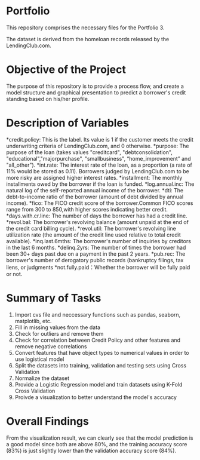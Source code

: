 
# Portfolio
This repository comprises the necessary files for the Portfolio 3.

The dataset is derived from the homeloan records released by the LendingClub.com.

# Objective of the Project
The purpose of this repository is to provide a process flow, and create a model structure and graphical presentation to predict a borrower's credit standing based on his/her profile. 

# Description of Variables 
*credit.policy: This is the label. Its value is 1 if the customer meets the credit underwriting criteria of LendingClub.com, and 0 otherwise.
*purpose: The purpose of the loan (takes values "creditcard", "debtconsolidation", "educational","majorpurchase", "smallbusiness", “home_improvement” and "all_other").
*int.rate: The interest rate of the loan, as a proportion (a rate of 11% would be stored as 0.11). Borrowers judged by LendingClub.com to be more risky are assigned higher interest rates.
*installment: The monthly installments owed by the borrower if the loan is funded.
*log.annual.inc: The natural log of the self-reported annual income of the borrower.
*dti: The debt-to-income ratio of the borrower (amount of debt divided by annual income).
*fico: The FICO credit score of the borrower.Common FICO scores range from 300 to 850,with higher scores indicating better credit.
*days.with.cr.line: The number of days the borrower has had a credit line.
*revol.bal: The borrower's revolving balance (amount unpaid at the end of the credit card billing cycle).
*revol.util: The borrower's revolving line utilization rate (the amount of the credit line used relative to total credit available).
*inq.last.6mths: The borrower's number of inquiries by creditors in the last 6 months.
*delinq.2yrs: The number of times the borrower had been 30+ days past due on a payment in the past 2 years.
*pub.rec: The borrower's number of derogatory public records (bankruptcy filings, tax liens, or judgments
*not.fully.paid：Whether the borrower will be fully paid or not.

# Summary of Tasks

1. Import cvs file and neccessary functions such as pandas, seaborn, matplotlib, etc.
2. Fill in missing values from the data 
3. Check for outliers and remove them
4. Check for correlation between Credit Policy and other features and remove negative correlations 
5. Convert features that have object types to numerical values in order to use logistical model
6. Split the datasets into training, validation and testing sets using Cross Validation
7. Normalize the dataset
8. Provide a Logistic Regression model and train datasets using K-Fold Cross Validation
9. Proivde a visualization to better understand the model's accuracy


# Overall Findings

From the visualization result, we can clearly see that the model prediction is a good model since both are above 80%, and the training accuracy score (83%) is just slightly lower than the validation accuracy score (84%).


